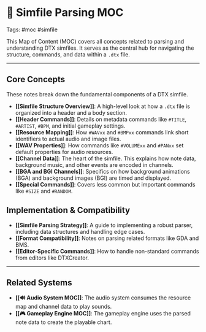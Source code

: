 # 🎵 Simfile Parsing MOC

Tags: #moc #simfile

This Map of Content (MOC) covers all concepts related to parsing and understanding DTX simfiles. It serves as the central hub for navigating the structure, commands, and data within a `.dtx` file.

---

## Core Concepts

These notes break down the fundamental components of a DTX simfile.

*   **[[Simfile Structure Overview]]**: A high-level look at how a `.dtx` file is organized into a header and a body section.
*   **[[Header Commands]]**: Details on metadata commands like `#TITLE`, `#ARTIST`, `#BPM`, and initial gameplay settings.
*   **[[Resource Mapping]]**: How `#WAVxx` and `#BMPxx` commands link short identifiers to actual audio and image files.
*   **[[WAV Properties]]**: How commands like `#VOLUMExx` and `#PANxx` set default properties for audio resources.
*   **[[Channel Data]]**: The heart of the simfile. This explains how note data, background music, and other events are encoded in channels.
*   **[[BGA and BGI Channels]]**: Specifics on how background animations (BGA) and background images (BGI) are timed and displayed.
*   **[[Special Commands]]**: Covers less common but important commands like `#SIZE` and `#RANDOM`.

## Implementation & Compatibility

*   **[[Simfile Parsing Strategy]]**: A guide to implementing a robust parser, including data structures and handling edge cases.
*   **[[Format Compatibility]]**: Notes on parsing related formats like GDA and BMS.
*   **[[Editor-Specific Commands]]**: How to handle non-standard commands from editors like DTXCreator.

---

## Related Systems

*   **[[🔊 Audio System MOC]]**: The audio system consumes the resource map and channel data to play sounds.
*   **[[🎮 Gameplay Engine MOC]]**: The gameplay engine uses the parsed note data to create the playable chart.
